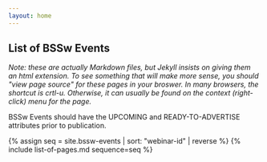 ```yaml
---
layout: home
---
```

## List of BSSw Events

*Note: these are actually Markdown files, but Jekyll insists on giving
them an html extension.  To see something that will make more sense,
you should "view page source" for these pages in your broswer.  In
many browsers, the shortcut is crtl-u.  Otherwise, it can usually be
found on the context (right-click) menu for the page.*

BSSw Events should have the UPCOMING and READY-TO-ADVERTISE attributes prior to publication.

{% assign seq = site.bssw-events | sort: "webinar-id" | reverse %}
{% include list-of-pages.md sequence=seq %}

